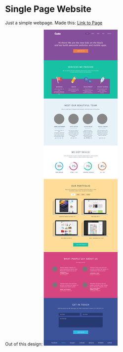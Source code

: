 # Single Page Website

Just a simple webpage. Made this: 
[Link to Page](https://raimedassimutis.github.io/Single-page-website/)

Out of this design:
![Alt text](src/assets/images/design-img.png "Design")




